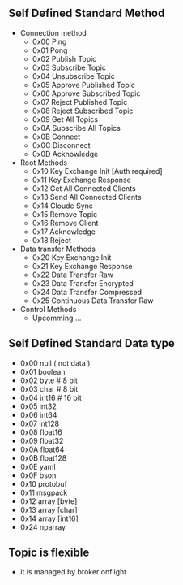 ## Self Defined Standard Method
- Connection method
    - 0x00 Ping
    - 0x01 Pong
    - 0x02 Publish Topic
    - 0x03 Subscribe Topic
    - 0x04 Unsubscribe Topic
    - 0x05 Approve Published Topic
    - 0x06 Approve Subscribed Topic
    - 0x07 Reject Published Topic
    - 0x08 Reject Subscribed Topic
    - 0x09 Get All Topics
    - 0x0A Subscribe All Topics
    - 0x0B Connect
    - 0x0C Disconnect
    - 0x0D Acknowledge
- Root Methods
    - 0x10 Key Exchange Init [Auth required]
    - 0x11 Key Exchange Response
    - 0x12 Get All Connected Clients
    - 0x13 Send All Connected Clients
    - 0x14 Cloude Sync
    - 0x15 Remove Topic
    - 0x16 Remove Client
    - 0x17 Acknowledge
    - 0x18 Reject
- Data transfer Methods
    - 0x20 Key Exchange Init
    - 0x21 Key Exchange Response
    - 0x22 Data Transfer Raw
    - 0x23 Data Transfer Encrypted
    - 0x24 Data Transfer Compressed
    - 0x25 Continuous Data Transfer Raw
- Control Methods
    - Upcomming ... 


## Self Defined Standard Data type
- 0x00 null ( not data )
- 0x01 boolean  
- 0x02 byte # 8 bit
- 0x03 char # 8 bit
- 0x04 int16 # 16 bit 
- 0x05 int32 
- 0x06 int64
- 0x07 int128
- 0x08 float16
- 0x09 float32
- 0x0A float64
- 0x0B float128
- 0x0E yaml
- 0x0F bson
- 0x10 protobuf
- 0x11 msgpack
- 0x12 array [byte]
- 0x13 array [char]
- 0x14 array [int16]
- 0x24 nparray

## Topic is flexible 
- it is managed by broker onflight
